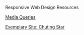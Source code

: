 Responsive Web Design Resources

[Media Queries](https://developer.mozilla.org/en-US/docs/Web/CSS/Media_Queries/Using_media_queries)

[Exemplary Site: Chuting Star](http://www.chutingstar.com/)
